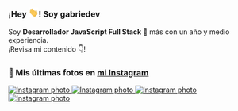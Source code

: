 <h3>¡Hey <img src="https://raw.githubusercontent.com/ABSphreak/ABSphreak/master/gifs/Hi.gif" width="20px" decondig="async">! Soy gabriedev</h3>

<p>Soy <strong>Desarrollador JavaScript Full Stack 🚀</strong> más con un año y medio experiencia.<br />¡Revisa mi contenido 👇!</p>

### 📸 Mis últimas fotos en [mi Instagram](https://instagram.com/gabrie.dev)


<a href='https://instagram.com/p/CtruQitPJU1' target='_blank'>
  <img width='20%' src='https://instagram.flba2-1.fna.fbcdn.net/v/t51.2885-15/354557634_595647665883083_2498794285121939883_n.jpg?stp=dst-jpg_e15_fr_s1080x1080&_nc_ht=instagram.flba2-1.fna.fbcdn.net&_nc_cat=111&_nc_ohc=PWDhzk5664gAX8vjDuS&edm=APU89FABAAAA&ccb=7-5&oh=00_AfBteRAYKbZdXWSoncU0wLXvBpi0jc3VDblJfm1fxQbt6w&oe=64A6F623&_nc_sid=bc0c2c' alt='Instagram photo' />
</a>
<a href='https://instagram.com/p/CtrtZEhvfjK' target='_blank'>
  <img width='20%' src='https://instagram.flba2-1.fna.fbcdn.net/v/t51.2885-15/354566352_1280061536273536_3184760590463359796_n.jpg?stp=dst-jpg_e15&_nc_ht=instagram.flba2-1.fna.fbcdn.net&_nc_cat=104&_nc_ohc=dKog8uqFj00AX-knVlu&edm=APU89FABAAAA&ccb=7-5&oh=00_AfBEmxqAEzYxFZzq-Cqp_lOPKXgjjAkc7l76uOCxbS63LA&oe=64A8555C&_nc_sid=bc0c2c' alt='Instagram photo' />
</a>
<a href='https://instagram.com/p/CtDUXiGIwfW' target='_blank'>
  <img width='20%' src='https://instagram.flba2-1.fna.fbcdn.net/v/t51.2885-15/350888316_2281662725376540_4082540287140756007_n.jpg?stp=dst-jpg_e15&_nc_ht=instagram.flba2-1.fna.fbcdn.net&_nc_cat=100&_nc_ohc=rEMHSMwMxxUAX-tg1IQ&edm=APU89FABAAAA&ccb=7-5&oh=00_AfARQXt3WdErrhJ-Nc-ty4_YuO90-EE7NsjycBzI4zdgdA&oe=64A71B58&_nc_sid=bc0c2c' alt='Instagram photo' />
</a>
<a href='https://instagram.com/p/CoTfm_INWyt' target='_blank'>
  <img width='20%' src='https://instagram.flba2-1.fna.fbcdn.net/v/t51.2885-15/321050480_935030397667260_4356312353538439528_n.jpg?stp=dst-jpg_e15&_nc_ht=instagram.flba2-1.fna.fbcdn.net&_nc_cat=100&_nc_ohc=KMngtdK2FpsAX_QpbU8&edm=APU89FABAAAA&ccb=7-5&oh=00_AfDTWgt6mwiOU6QJA3Ggn_YR_LyA92GZyEtokgYqmZ_svQ&oe=64A6DD97&_nc_sid=bc0c2c' alt='Instagram photo' />
</a>
